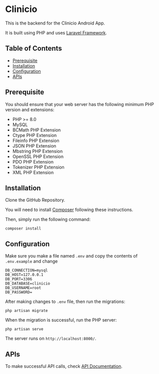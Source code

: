 # Clinicio

This is the backend for the Clinicio Android App.

It is built using PHP and uses [Laravel Framework](https://laravel.com).

## Table of Contents

- [Prerequisite](#prerequisite)
- [Installation](#installation)
- [Configuration](#configuration)
- [APIs](#apis)

<a id = 'prerequisite'></a>

## Prerequisite

You should ensure that your web server has the following minimum PHP version and extensions:

- PHP >= 8.0
- MySQL
- BCMath PHP Extension
- Ctype PHP Extension
- Fileinfo PHP Extension
- JSON PHP Extension
- Mbstring PHP Extension
- OpenSSL PHP Extension
- PDO PHP Extension
- Tokenizer PHP Extension
- XML PHP Extension

<a id= 'installation'></a>

## Installation

Clone the GitHub Repository.

You will need to install [Composer](https://getcomposer.org/) following these instructions.

Then, simply run the following command:

```shell
composer install
``` 

<a id = 'configuration'></a>

## Configuration

Make sure you make a file named `.env` and copy the contents of `.env.example` and change

```
DB_CONNECTION=mysql
DB_HOST=127.0.0.1
DB_PORT=3306
DB_DATABASE=clinicio
DB_USERNAME=root
DB_PASSWORD=
```

After making changes to `.env` file, then run the migrations:

```shell
php artisan migrate
```

When the migration is successful, run the PHP server:

<a id = 'php-server'></a>

```shell
php artisan serve
```

The server runs on `http://localhost:8000/`.

<a id = 'apis'></a>

## APIs

To make successful API calls, check [API Documentation](https://documenter.getpostman.com/view/18791869/UVRBnSGX).
